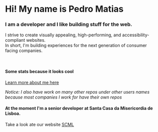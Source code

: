 # Hi! My name is Pedro Matias 
### I am a developer and I like building stuff for the web.
I strive to create visually appealing, high-performing, and accessibility-compliant websites.<br >
In short, I'm building experiences for the next generation of consumer facing companies.

<br >

#### Some stats because it looks cool

<a href="https://pedromatias.dev" target="_blank">Learn more about me here</a>

<!-- img width="48%" src="https://github-readme-stats.vercel.app/api?username=matias2018&show_icons=true&theme=tokyonight"/>

<details>
  <summary>
    More about the languages I use:
  </summary>
  <img width="48%" src="https://github-readme-stats-sigma-five.vercel.app/api/top-langs/?username=matias2018&show_icons=true&theme=tokyonight"/>
</details -->


*Notice: I also have work on many other repos under other users names because most companies I work for have their own repos*

<!--START_SECTION:activity-->

<!--END_SECTION:activity-->

<!--START_SECTION:metrics-->

<!--END_SECTION:metrics-->

#### At the moment I'm a senior developer at Santa Casa da Misericordia de Lisboa.
Take a look ate our website <a href="https://scml.pt" target="_blank">SCML</a>

